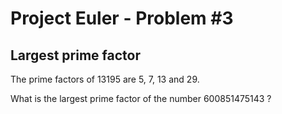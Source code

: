 # Project Euler - Problem #3

## Largest prime factor

The prime factors of 13195 are 5, 7, 13 and 29.

What is the largest prime factor of the number 600851475143 ?